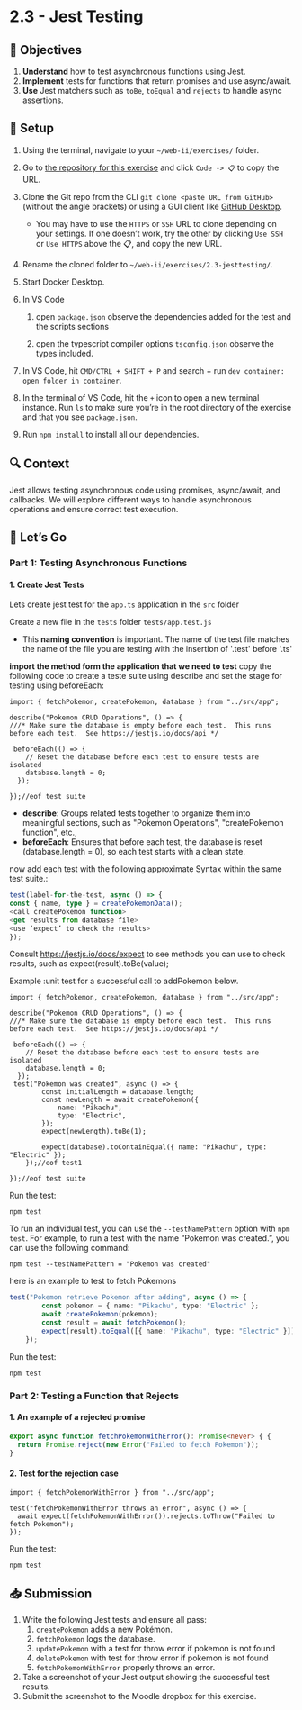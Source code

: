 # 2.3 - Jest Testing

## 🎯 Objectives

1. **Understand** how to test asynchronous functions using Jest.
2. **Implement** tests for functions that return promises and use async/await.
3. **Use** Jest matchers such as `toBe`, `toEqual` and `rejects` to handle async assertions.

## 🔨 Setup

1. Using the terminal, navigate to your `~/web-ii/exercises/` folder.
2. Go to [the repository for this exercise](https://github.com/JAC-CS-Web-Programming-II-W25/E2.3-Jest-Template) and click `Code -> 📋` to copy the URL.
3. Clone the Git repo from the CLI `git clone <paste URL from GitHub>` (without the angle brackets) or using a GUI client like [GitHub Desktop](https://desktop.github.com/).

   - You may have to use the `HTTPS` or `SSH` URL to clone depending on your settings. If one doesn’t work, try the other by clicking `Use SSH` or `Use HTTPS` above the 📋, and copy the new URL.

4. Rename the cloned folder to `~/web-ii/exercises/2.3-jesttesting/`.

5. Start Docker Desktop.

6. In VS Code

   1. open `package.json` observe the dependencies added for the test and the scripts sections

   2. open the typescript compiler options `tsconfig.json` observe the types included.

7. In VS Code, hit `CMD/CTRL + SHIFT + P` and search + run `dev container: open folder in container`.

8. In the terminal of VS Code, hit the `+` icon to open a new terminal instance. Run `ls` to make sure you’re in the root directory of the exercise and that you see `package.json`.

9. Run `npm install` to install all our dependencies.

## 🔍 Context

Jest allows testing asynchronous code using promises, async/await, and callbacks. We will explore different ways to handle asynchronous operations and ensure correct test execution.

## 🚦 Let’s Go

### Part 1: Testing Asynchronous Functions

#### 1. Create Jest Tests

Lets create jest test for the `app.ts` application in the `src` folder

Create a new file in the `tests` folder `tests/app.test.js`

- This **naming convention** is important. The name of the test file matches the name of the file you are testing with the insertion of '.test' before '.ts'

**import the method form the application that we need to test**
copy the following code to create a teste suite using describe and set the stage for testing using beforeEach:

```
import { fetchPokemon, createPokemon, database } from "../src/app";

describe("Pokemon CRUD Operations", () => {
///* Make sure the database is empty before each test.  This runs before each test.  See https://jestjs.io/docs/api */

 beforeEach(() => {
    // Reset the database before each test to ensure tests are isolated
    database.length = 0;
  });

});//eof test suite
```

- **describe**: Groups related tests together to organize them into meaningful sections, such as "Pokemon Operations", "createPokemon function", etc.,
- **beforeEach**: Ensures that before each test, the database is reset (database.length = 0), so each test starts with a clean state.

now add each test with the following approximate Syntax within the same test suite.:

```ts
test(label-for-the-test, async () => {
const { name, type } = createPokemonData();
<call createPokemon function>
<get results from database file>
<use ‘expect’ to check the results> 
});
```

Consult https://jestjs.io/docs/expect to see methods you can use to check results, such as expect(result).toBe(value);

Example :unit test for a successful call to addPokemon below.

```
import { fetchPokemon, createPokemon, database } from "../src/app";

describe("Pokemon CRUD Operations", () => {
///* Make sure the database is empty before each test.  This runs before each test.  See https://jestjs.io/docs/api */

 beforeEach(() => {
    // Reset the database before each test to ensure tests are isolated
    database.length = 0;
  });
 test("Pokemon was created", async () => {
		const initialLength = database.length;
		const newLength = await createPokemon({
			name: "Pikachu",
			type: "Electric",
		});
		expect(newLength).toBe(1);

		expect(database).toContainEqual({ name: "Pikachu", type: "Electric" });
	});//eof test1
	
});//eof test suite

```

Run the test:

```
npm test
```
To run an individual test, you can use the `--testNamePattern` option with `npm test`. For example, to run a test with the name “Pokemon was created.”, you can use the following command:

```
npm test --testNamePattern = "Pokemon was created"
```
here is an example to test to fetch Pokemons
```ts
test("Pokemon retrieve Pokemon after adding", async () => {
		const pokemon = { name: "Pikachu", type: "Electric" };
		await createPokemon(pokemon);
		const result = await fetchPokemon();
		expect(result).toEqual([{ name: "Pikachu", type: "Electric" }]);
	});
```
Run the test:

```
npm test
```

### Part 2: Testing a Function that Rejects

#### 1. An example of  a rejected promise

```ts
export async function fetchPokemonWithError(): Promise<never> { {
  return Promise.reject(new Error("Failed to fetch Pokemon"));
}
```

#### 2. Test for the rejection case

```
import { fetchPokemonWithError } from "../src/app";

test("fetchPokemonWithError throws an error", async () => {
  await expect(fetchPokemonWithError()).rejects.toThrow("Failed to fetch Pokemon");
});
```

Run the test:

```
npm test
```

## 📥 Submission

1. Write the following Jest tests and ensure all pass:
   1. `createPokemon` adds a new Pokémon.
   2. `fetchPokemon` logs the database.
   3. `updatePokemon` with a test for throw error if pokemon is not found
   4. `deletePokemon` with test for throw error if pokemon is not found
   5. `fetchPokemonWithError` properly throws an error.
2. Take a screenshot of your Jest output showing the successful test results.
3. Submit the screenshot to the Moodle dropbox for this exercise.
